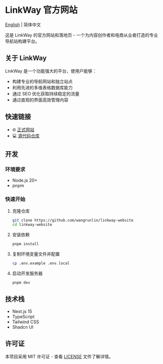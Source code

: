 # LinkWay 官方网站

[English](README) | 简体中文

这是 LinkWay 的官方网站和落地页 - 一个为内容创作者和电商从业者打造的专业导航站构建平台。

## 关于 LinkWay

LinkWay 是一个功能强大的平台，使用户能够：

- 构建专业的导航网站和独立站点
- 利用先进的多维表格数据库能力
- 通过 SEO 优化获取持续稳定的流量
- 通过直观的界面高效管理内容

## 快速链接

- 🌐 [正式网站](https://linkway.site)
- 💻 [源代码仓库](https://github.com/wangrunlin/linkway)

## 开发

### 环境要求

- Node.js 20+
- pnpm

### 快速开始

1. 克隆仓库

   ```bash
   git clone https://github.com/wangrunlin/linkway-website
   cd linkway-website
   ```

2. 安装依赖

   ```bash
   pnpm install
   ```

3. 复制环境变量文件并配置

   ```bash
   cp .env.example .env.local
   ```

4. 启动开发服务器

   ```bash
   pnpm dev
   ```

## 技术栈

- Next.js 15
- TypeScript
- Tailwind CSS
- Shadcn UI

## 许可证

本项目采用 MIT 许可证 - 查看 [LICENSE](LICENSE) 文件了解详情。
